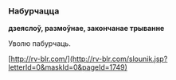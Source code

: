 ### Набурчацца
**дзеяслоў, размоўнае, закончанае трыванне**

Уволю пабурчаць.

<a rel="author">[http://rv-blr.com/](http://rv-blr.com/slounik.jsp?letterId=0&maskId=0&pageId=1749)</a>
